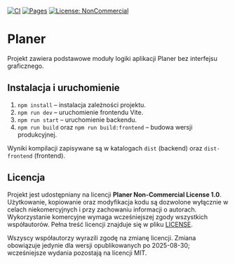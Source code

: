 [![CI](https://github.com/iniemamocny/Planer/actions/workflows/ci.yml/badge.svg)](https://github.com/iniemamocny/Planer/actions/workflows/ci.yml)
[![Pages](https://github.com/iniemamocny/Planer/actions/workflows/pages.yml/badge.svg)](https://github.com/iniemamocny/Planer/actions/workflows/pages.yml)
[![License: NonCommercial](https://img.shields.io/badge/License-NonCommercial-blue.svg)](LICENSE)

# Planer

Projekt zawiera podstawowe moduły logiki aplikacji Planer bez interfejsu graficznego.

## Instalacja i uruchomienie

1. `npm install` – instalacja zależności projektu.
2. `npm run dev` – uruchomienie frontendu Vite.
3. `npm run start` – uruchomienie backendu.
4. `npm run build` oraz `npm run build:frontend` – budowa wersji produkcyjnej.

Wyniki kompilacji zapisywane są w katalogach `dist` (backend) oraz `dist-frontend` (frontend).

## Licencja

Projekt jest udostępniany na licencji **Planer Non-Commercial License 1.0**. Użytkowanie, kopiowanie oraz modyfikacja kodu są dozwolone wyłącznie w celach niekomercyjnych i przy zachowaniu informacji o autorach. Wykorzystanie komercyjne wymaga wcześniejszej zgody wszystkich współautorów. Pełna treść licencji znajduje się w pliku [LICENSE](LICENSE).

Wszyscy współautorzy wyrazili zgodę na zmianę licencji. Zmiana obowiązuje jedynie dla wersji opublikowanych po 2025-08-30; wcześniejsze wydania pozostają na licencji MIT.

